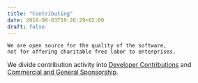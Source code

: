 ```yaml
---
title: "Contributing"
date: 2018-08-03T19:26:29+02:00
draft: false
---
```


```
We are open source for the quality of the software, 
not for offering charitable free labor to enterprises.
```

We divide contribution activity into [Developer Contributions](/contrib/dev/)
and [Commercial and General Sponsorship](/contrib/sponsor/). 






